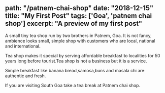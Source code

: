 path: "/patnem-chai-shop"
date: "2018-12-15"
title: "My First Post"
tags: ['Goa', 'patnem chai shop']
excerpt: "A preview of my first post"
---

A small tiny tea shop run by two brothers in Patnem, Goa. It is not fancy, ambience looks small, simple shop with customers who are local, national and international.

Tea shop makes it special by serving affordable breakfast to localities for 50 years long before
tourist.Tea shop is not a business but it is a service.

Simple breakfast like banana bread,samosa,buns and masala chi are authentic and fresh.

If you are visiting South Goa take a tea break at Patnem chai shop.